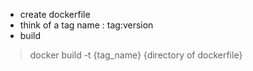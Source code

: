 * create dockerfile
* think of a tag name : tag:version
* build
> docker build -t {tag_name} {directory of dockerfile}
